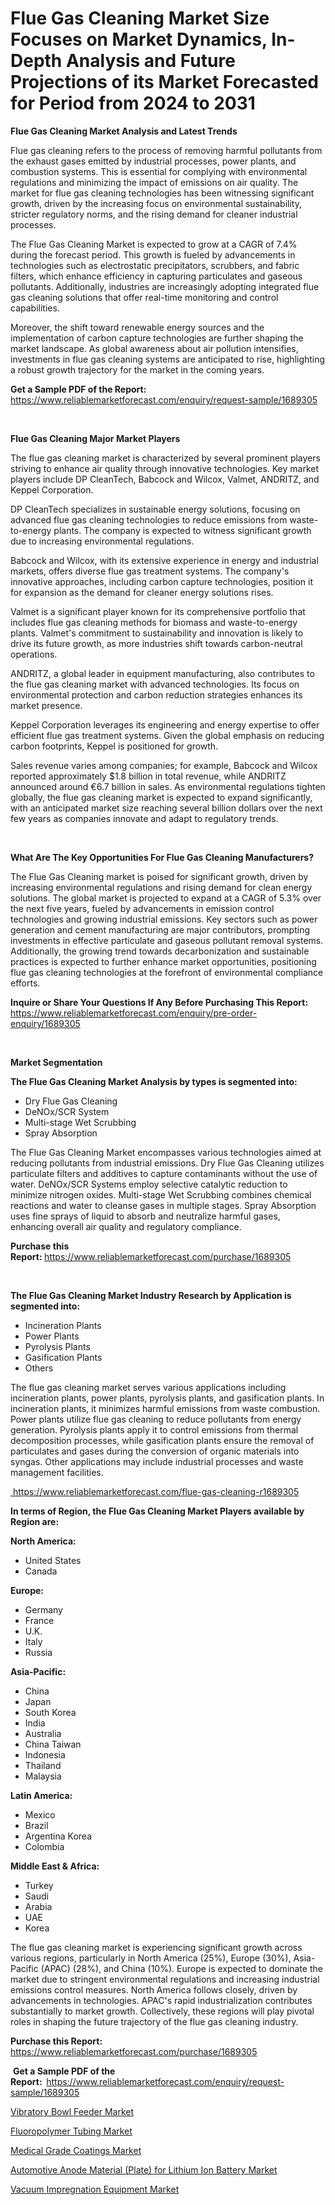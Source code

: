 <p><h1>Flue Gas Cleaning Market Size Focuses on Market Dynamics, In-Depth Analysis and Future Projections of its Market Forecasted for Period from 2024 to 2031</h1></p><p><strong>Flue Gas Cleaning Market Analysis and Latest Trends</strong></p>
<p><p>Flue gas cleaning refers to the process of removing harmful pollutants from the exhaust gases emitted by industrial processes, power plants, and combustion systems. This is essential for complying with environmental regulations and minimizing the impact of emissions on air quality. The market for flue gas cleaning technologies has been witnessing significant growth, driven by the increasing focus on environmental sustainability, stricter regulatory norms, and the rising demand for cleaner industrial processes.</p><p>The Flue Gas Cleaning Market is expected to grow at a CAGR of 7.4% during the forecast period. This growth is fueled by advancements in technologies such as electrostatic precipitators, scrubbers, and fabric filters, which enhance efficiency in capturing particulates and gaseous pollutants. Additionally, industries are increasingly adopting integrated flue gas cleaning solutions that offer real-time monitoring and control capabilities. </p><p>Moreover, the shift toward renewable energy sources and the implementation of carbon capture technologies are further shaping the market landscape. As global awareness about air pollution intensifies, investments in flue gas cleaning systems are anticipated to rise, highlighting a robust growth trajectory for the market in the coming years.</p></p>
<p><strong>Get a Sample PDF of the Report:&nbsp;</strong> <a href="https://www.reliablemarketforecast.com/enquiry/request-sample/1689305?utm_campaign=1134&utm_medium=2&utm_source=Github&utm_content=ia&utm_term=17102024&utm_id=flue-gas-cleaning">https://www.reliablemarketforecast.com/enquiry/request-sample/1689305</a></p>
<p>&nbsp;</p>
<p><strong>Flue Gas Cleaning Major Market Players</strong></p>
<p><p>The flue gas cleaning market is characterized by several prominent players striving to enhance air quality through innovative technologies. Key market players include DP CleanTech, Babcock and Wilcox, Valmet, ANDRITZ, and Keppel Corporation.</p><p>DP CleanTech specializes in sustainable energy solutions, focusing on advanced flue gas cleaning technologies to reduce emissions from waste-to-energy plants. The company is expected to witness significant growth due to increasing environmental regulations.</p><p>Babcock and Wilcox, with its extensive experience in energy and industrial markets, offers diverse flue gas treatment systems. The company's innovative approaches, including carbon capture technologies, position it for expansion as the demand for cleaner energy solutions rises.</p><p>Valmet is a significant player known for its comprehensive portfolio that includes flue gas cleaning methods for biomass and waste-to-energy plants. Valmet's commitment to sustainability and innovation is likely to drive its future growth, as more industries shift towards carbon-neutral operations.</p><p>ANDRITZ, a global leader in equipment manufacturing, also contributes to the flue gas cleaning market with advanced technologies. Its focus on environmental protection and carbon reduction strategies enhances its market presence.</p><p>Keppel Corporation leverages its engineering and energy expertise to offer efficient flue gas treatment systems. Given the global emphasis on reducing carbon footprints, Keppel is positioned for growth.</p><p>Sales revenue varies among companies; for example, Babcock and Wilcox reported approximately $1.8 billion in total revenue, while ANDRITZ announced around €6.7 billion in sales. As environmental regulations tighten globally, the flue gas cleaning market is expected to expand significantly, with an anticipated market size reaching several billion dollars over the next few years as companies innovate and adapt to regulatory trends.</p></p>
<p>&nbsp;</p>
<p><strong>What Are The Key Opportunities For Flue Gas Cleaning Manufacturers?</strong></p>
<p><p>The Flue Gas Cleaning market is poised for significant growth, driven by increasing environmental regulations and rising demand for clean energy solutions. The global market is projected to expand at a CAGR of 5.3% over the next five years, fueled by advancements in emission control technologies and growing industrial emissions. Key sectors such as power generation and cement manufacturing are major contributors, prompting investments in effective particulate and gaseous pollutant removal systems. Additionally, the growing trend towards decarbonization and sustainable practices is expected to further enhance market opportunities, positioning flue gas cleaning technologies at the forefront of environmental compliance efforts.</p></p>
<p><strong>Inquire or Share Your Questions If Any Before Purchasing This Report:</strong> <a href="https://www.reliablemarketforecast.com/enquiry/pre-order-enquiry/1689305?utm_campaign=1134&utm_medium=2&utm_source=Github&utm_content=ia&utm_term=17102024&utm_id=flue-gas-cleaning">https://www.reliablemarketforecast.com/enquiry/pre-order-enquiry/1689305</a></p>
<p>&nbsp;</p>
<p><strong>Market Segmentation</strong></p>
<p><strong>The Flue Gas Cleaning Market Analysis by types is segmented into:</strong></p>
<p><ul><li>Dry Flue Gas Cleaning</li><li>DeNOx/SCR System</li><li>Multi-stage Wet Scrubbing</li><li>Spray Absorption</li></ul></p>
<p><p>The Flue Gas Cleaning Market encompasses various technologies aimed at reducing pollutants from industrial emissions. Dry Flue Gas Cleaning utilizes particulate filters and additives to capture contaminants without the use of water. DeNOx/SCR Systems employ selective catalytic reduction to minimize nitrogen oxides. Multi-stage Wet Scrubbing combines chemical reactions and water to cleanse gases in multiple stages. Spray Absorption uses fine sprays of liquid to absorb and neutralize harmful gases, enhancing overall air quality and regulatory compliance.</p></p>
<p><strong>Purchase this Report:&nbsp;</strong><a href="https://www.reliablemarketforecast.com/purchase/1689305?utm_campaign=1134&utm_medium=2&utm_source=Github&utm_content=ia&utm_term=17102024&utm_id=flue-gas-cleaning">https://www.reliablemarketforecast.com/purchase/1689305</a></p>
<p>&nbsp;</p>
<p><strong>The Flue Gas Cleaning Market Industry Research by Application is segmented into:</strong></p>
<p><ul><li>Incineration Plants</li><li>Power Plants</li><li>Pyrolysis Plants</li><li>Gasification Plants</li><li>Others</li></ul></p>
<p><p>The flue gas cleaning market serves various applications including incineration plants, power plants, pyrolysis plants, and gasification plants. In incineration plants, it minimizes harmful emissions from waste combustion. Power plants utilize flue gas cleaning to reduce pollutants from energy generation. Pyrolysis plants apply it to control emissions from thermal decomposition processes, while gasification plants ensure the removal of particulates and gases during the conversion of organic materials into syngas. Other applications may include industrial processes and waste management facilities.</p></p>
<p><a href="https://www.reliablemarketforecast.com/flue-gas-cleaning-r1689305?utm_campaign=1134&utm_medium=2&utm_source=Github&utm_content=ia&utm_term=17102024&utm_id=flue-gas-cleaning">&nbsp;https://www.reliablemarketforecast.com/flue-gas-cleaning-r1689305</a></p>
<p><strong>In terms of Region, the Flue Gas Cleaning Market Players available by Region are:</strong></p>
<p>
    <p> <strong> North America: </strong>
        <ul>
            <li>United States</li>
            <li>Canada</li>
        </ul>
        </p> 
    <p> <strong> Europe: </strong>
        <ul>
            <li>Germany</li>
            <li>France</li>
            <li>U.K.</li>
            <li>Italy</li>
            <li>Russia</li>
        </ul>
        </p> 
    <p> <strong> Asia-Pacific: </strong>
        <ul>
            <li>China</li>
            <li>Japan</li>
            <li>South Korea</li>
            <li>India</li>
            <li>Australia</li>
            <li>China Taiwan</li>
            <li>Indonesia</li>
            <li>Thailand</li>
            <li>Malaysia</li>
        </ul>
        </p> 
    <p> <strong> Latin America: </strong>
        <ul>
            <li>Mexico</li>
            <li>Brazil</li>
            <li>Argentina Korea</li>
            <li>Colombia</li>
        </ul>
        </p> 
    <p> <strong> Middle East & Africa: </strong>
        <ul>
            <li>Turkey</li>
            <li>Saudi</li>
            <li>Arabia</li>
            <li>UAE</li>
            <li>Korea</li>
        </ul>
    </p>
    </p>
<p><p>The flue gas cleaning market is experiencing significant growth across various regions, particularly in North America (25%), Europe (30%), Asia-Pacific (APAC) (28%), and China (10%). Europe is expected to dominate the market due to stringent environmental regulations and increasing industrial emissions control measures. North America follows closely, driven by advancements in technologies. APAC's rapid industrialization contributes substantially to market growth. Collectively, these regions will play pivotal roles in shaping the future trajectory of the flue gas cleaning industry.</p></p>
<p><strong>Purchase this Report: </strong><a href="https://www.reliablemarketforecast.com/purchase/1689305?utm_campaign=1134&utm_medium=2&utm_source=Github&utm_content=ia&utm_term=17102024&utm_id=flue-gas-cleaning">https://www.reliablemarketforecast.com/purchase/1689305</a></p>
<p>&nbsp;<strong>Get a Sample PDF of the Report:&nbsp;&nbsp;</strong><a href="https://www.reliablemarketforecast.com/enquiry/request-sample/1689305?utm_campaign=1134&utm_medium=2&utm_source=Github&utm_content=ia&utm_term=17102024&utm_id=flue-gas-cleaning">https://www.reliablemarketforecast.com/enquiry/request-sample/1689305</a></p>
<p><strong></strong></p>
<p><p><a href="https://issuu.com/reportprime-2/docs/vibratory-bowl-feeder-market-size-2_55d6c776aca9e6?utm_campaign=1134&utm_medium=2&utm_source=Github&utm_content=ia&utm_term=17102024&utm_id=flue-gas-cleaning">Vibratory Bowl Feeder Market</a></p><p><a href="https://www.linkedin.com/pulse/deep-dive-fluoropolymer-tubing-market-itstrends-segmentation-competitive-m08rf?utm_campaign=1134&utm_medium=2&utm_source=Github&utm_content=ia&utm_term=17102024&utm_id=flue-gas-cleaning">Fluoropolymer Tubing Market</a></p><p><a href="https://github.com/zenap1yahrovat/Market-Research-Report-List-1/blob/main/medical-grade-coatings-market.md?utm_campaign=1134&utm_medium=2&utm_source=Github&utm_content=ia&utm_term=17102024&utm_id=flue-gas-cleaning">Medical Grade Coatings Market</a></p><p><a href="https://github.com/delena1hcpbatel/Market-Research-Report-List-1/blob/main/automotive-anode-material-plate-for-lithium-ion-battery-market.md?utm_campaign=1134&utm_medium=2&utm_source=Github&utm_content=ia&utm_term=17102024&utm_id=flue-gas-cleaning">Automotive Anode Material (Plate) for Lithium Ion Battery Market</a></p><p><a href="https://issuu.com/reportprime-2/docs/vacuum-impregnation-equipment-marke_e9af5d040163f2?utm_campaign=1134&utm_medium=2&utm_source=Github&utm_content=ia&utm_term=17102024&utm_id=flue-gas-cleaning">Vacuum Impregnation Equipment Market</a></p></p>